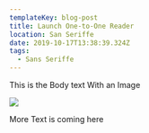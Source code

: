 ```yaml
---
templateKey: blog-post
title: Launch One-to-One Reader
location: San Seriffe
date: 2019-10-17T13:38:39.324Z
tags:
  - Sans Seriffe
---
```

This is the Body text With an Image 

![](/img/anarchy-cover_0.jpg)

More Text is coming here
